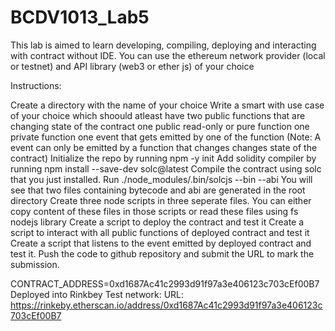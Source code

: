 # BCDV1013_Lab5
This lab is aimed to learn developing, compiling, deploying and interacting with contract without IDE. You can use the ethereum network provider (local or testnet) and API library (web3 or ether js) of your choice

Instructions:

Create a directory with the name of your choice
Write a smart with use case of your choice which shoould atleast have
two public functions that are changing state of the contract
one public read-only or pure function
one private function
one event that gets emitted by one of the function (Note: A event can only be emitted by a function that changes changes state of the contract)
Initialize the repo by running npm -y init
Add solidity compiler by running npm install --save-dev solc@latest
Compile the contract using solc that you just installed. Run ./node_modules/.bin/solcjs --bin --abi <path-to-contract-file>
You will see that two files containing bytecode and abi are generated in the root directory
Create three node scripts in three seperate files. You can either copy content of these files in those scripts or read these files using fs nodejs library
Create a script to deploy the contract and test it
Create a script to interact with all public functions of deployed contract and test it
Create a script that listens to the event emitted by deployed contract and test it.
Push the code to github repository and submit the URL to mark the submission.

CONTRACT_ADDRESS=0xd1687Ac41c2993d91f97a3e406123c703cEf00B7
Deployed into Rinkbey Test network: 
URL: 
https://rinkeby.etherscan.io/address/0xd1687Ac41c2993d91f97a3e406123c703cEf00B7